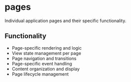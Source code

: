 # pages

Individual application pages and their specific functionality.

## Functionality

- Page-specific rendering and logic
- View state management per page
- Page navigation and transitions
- Page-specific event handling
- Content organization and display
- Page lifecycle management

